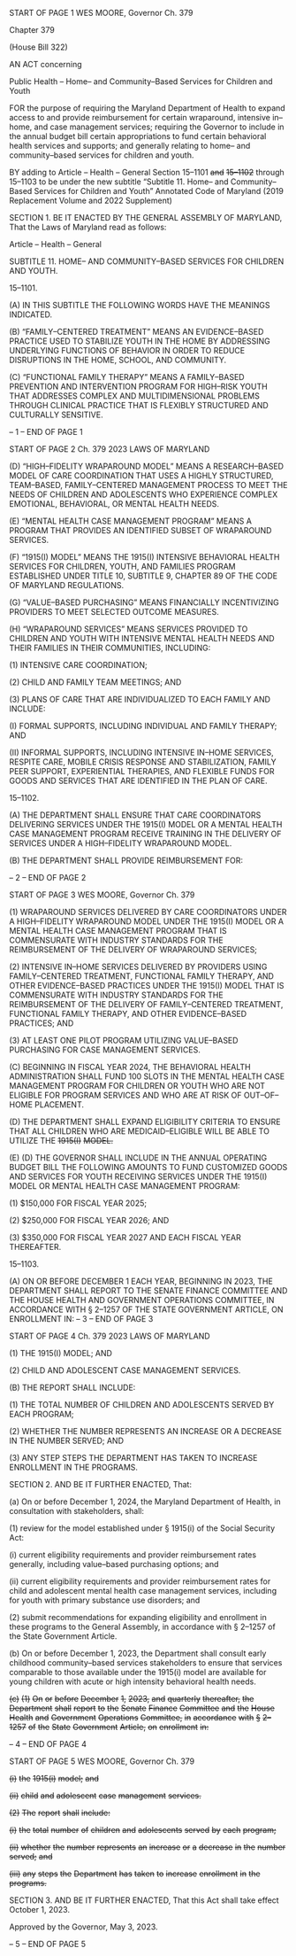 START OF PAGE 1
WES MOORE, Governor Ch. 379

Chapter 379

(House Bill 322)

AN ACT concerning

Public Health – Home– and Community–Based Services for Children and Youth

FOR the purpose of requiring the Maryland Department of Health to expand access to and
provide reimbursement for certain wraparound, intensive in–home, and case
management services; requiring the Governor to include in the annual budget bill
certain appropriations to fund certain behavioral health services and supports; and
generally relating to home– and community–based services for children and youth.

BY adding to
Article – Health – General
Section 15–1101 ~~and~~ ~~15–1102~~ through 15–1103 to be under the new subtitle
“Subtitle 11. Home– and Community–Based Services for Children and Youth”
Annotated Code of Maryland
(2019 Replacement Volume and 2022 Supplement)

SECTION 1. BE IT ENACTED BY THE GENERAL ASSEMBLY OF MARYLAND,
That the Laws of Maryland read as follows:

Article – Health – General

SUBTITLE 11. HOME– AND COMMUNITY–BASED SERVICES FOR CHILDREN AND
YOUTH.

15–1101.

(A) IN THIS SUBTITLE THE FOLLOWING WORDS HAVE THE MEANINGS
INDICATED.

(B) “FAMILY–CENTERED TREATMENT” MEANS AN EVIDENCE–BASED
PRACTICE USED TO STABILIZE YOUTH IN THE HOME BY ADDRESSING UNDERLYING
FUNCTIONS OF BEHAVIOR IN ORDER TO REDUCE DISRUPTIONS IN THE HOME,
SCHOOL, AND COMMUNITY.

(C) “FUNCTIONAL FAMILY THERAPY” MEANS A FAMILY–BASED
PREVENTION AND INTERVENTION PROGRAM FOR HIGH–RISK YOUTH THAT
ADDRESSES COMPLEX AND MULTIDIMENSIONAL PROBLEMS THROUGH CLINICAL
PRACTICE THAT IS FLEXIBLY STRUCTURED AND CULTURALLY SENSITIVE.

– 1 –
END OF PAGE 1

START OF PAGE 2
Ch. 379 2023 LAWS OF MARYLAND

(D) “HIGH–FIDELITY WRAPAROUND MODEL” MEANS A RESEARCH–BASED
MODEL OF CARE COORDINATION THAT USES A HIGHLY STRUCTURED, TEAM–BASED,
FAMILY–CENTERED MANAGEMENT PROCESS TO MEET THE NEEDS OF CHILDREN
AND ADOLESCENTS WHO EXPERIENCE COMPLEX EMOTIONAL, BEHAVIORAL, OR
MENTAL HEALTH NEEDS.

(E) “MENTAL HEALTH CASE MANAGEMENT PROGRAM” MEANS A PROGRAM
THAT PROVIDES AN IDENTIFIED SUBSET OF WRAPAROUND SERVICES.

(F) “1915(I) MODEL” MEANS THE 1915(I) INTENSIVE BEHAVIORAL HEALTH
SERVICES FOR CHILDREN, YOUTH, AND FAMILIES PROGRAM ESTABLISHED UNDER
TITLE 10, SUBTITLE 9, CHAPTER 89 OF THE CODE OF MARYLAND REGULATIONS.

(G) “VALUE–BASED PURCHASING” MEANS FINANCIALLY INCENTIVIZING
PROVIDERS TO MEET SELECTED OUTCOME MEASURES.

(H) “WRAPAROUND SERVICES” MEANS SERVICES PROVIDED TO CHILDREN
AND YOUTH WITH INTENSIVE MENTAL HEALTH NEEDS AND THEIR FAMILIES IN
THEIR COMMUNITIES, INCLUDING:

(1) INTENSIVE CARE COORDINATION;

(2) CHILD AND FAMILY TEAM MEETINGS; AND

(3) PLANS OF CARE THAT ARE INDIVIDUALIZED TO EACH FAMILY AND
INCLUDE:

(I) FORMAL SUPPORTS, INCLUDING INDIVIDUAL AND FAMILY
THERAPY; AND

(II) INFORMAL SUPPORTS, INCLUDING INTENSIVE IN–HOME
SERVICES, RESPITE CARE, MOBILE CRISIS RESPONSE AND STABILIZATION, FAMILY
PEER SUPPORT, EXPERIENTIAL THERAPIES, AND FLEXIBLE FUNDS FOR GOODS AND
SERVICES THAT ARE IDENTIFIED IN THE PLAN OF CARE.

15–1102.

(A) THE DEPARTMENT SHALL ENSURE THAT CARE COORDINATORS
DELIVERING SERVICES UNDER THE 1915(I) MODEL OR A MENTAL HEALTH CASE
MANAGEMENT PROGRAM RECEIVE TRAINING IN THE DELIVERY OF SERVICES UNDER
A HIGH–FIDELITY WRAPAROUND MODEL.

(B) THE DEPARTMENT SHALL PROVIDE REIMBURSEMENT FOR:

– 2 –
END OF PAGE 2

START OF PAGE 3
WES MOORE, Governor Ch. 379

(1) WRAPAROUND SERVICES DELIVERED BY CARE COORDINATORS
UNDER A HIGH–FIDELITY WRAPAROUND MODEL UNDER THE 1915(I) MODEL OR A
MENTAL HEALTH CASE MANAGEMENT PROGRAM THAT IS COMMENSURATE WITH
INDUSTRY STANDARDS FOR THE REIMBURSEMENT OF THE DELIVERY OF
WRAPAROUND SERVICES;

(2) INTENSIVE IN–HOME SERVICES DELIVERED BY PROVIDERS USING
FAMILY–CENTERED TREATMENT, FUNCTIONAL FAMILY THERAPY, AND OTHER
EVIDENCE–BASED PRACTICES UNDER THE 1915(I) MODEL THAT IS COMMENSURATE
WITH INDUSTRY STANDARDS FOR THE REIMBURSEMENT OF THE DELIVERY OF
FAMILY–CENTERED TREATMENT, FUNCTIONAL FAMILY THERAPY, AND OTHER
EVIDENCE–BASED PRACTICES; AND

(3) AT LEAST ONE PILOT PROGRAM UTILIZING VALUE–BASED
PURCHASING FOR CASE MANAGEMENT SERVICES.

(C) BEGINNING IN FISCAL YEAR 2024, THE BEHAVIORAL HEALTH
ADMINISTRATION SHALL FUND 100 SLOTS IN THE MENTAL HEALTH CASE
MANAGEMENT PROGRAM FOR CHILDREN OR YOUTH WHO ARE NOT ELIGIBLE FOR
PROGRAM SERVICES AND WHO ARE AT RISK OF OUT–OF–HOME PLACEMENT.

(D) THE DEPARTMENT SHALL EXPAND ELIGIBILITY CRITERIA TO ENSURE
THAT ALL CHILDREN WHO ARE MEDICAID–ELIGIBLE WILL BE ABLE TO UTILIZE THE
~~1915(I)~~ ~~MODEL.~~

(E) (D) THE GOVERNOR SHALL INCLUDE IN THE ANNUAL OPERATING
BUDGET BILL THE FOLLOWING AMOUNTS TO FUND CUSTOMIZED GOODS AND
SERVICES FOR YOUTH RECEIVING SERVICES UNDER THE 1915(I) MODEL OR MENTAL
HEALTH CASE MANAGEMENT PROGRAM:

(1) $150,000 FOR FISCAL YEAR 2025;

(2) $250,000 FOR FISCAL YEAR 2026; AND

(3) $350,000 FOR FISCAL YEAR 2027 AND EACH FISCAL YEAR
THEREAFTER.

15–1103.

(A) ON OR BEFORE DECEMBER 1 EACH YEAR, BEGINNING IN 2023, THE
DEPARTMENT SHALL REPORT TO THE SENATE FINANCE COMMITTEE AND THE
HOUSE HEALTH AND GOVERNMENT OPERATIONS COMMITTEE, IN ACCORDANCE
WITH § 2–1257 OF THE STATE GOVERNMENT ARTICLE, ON ENROLLMENT IN:
– 3 –
END OF PAGE 3

START OF PAGE 4
Ch. 379 2023 LAWS OF MARYLAND

(1) THE 1915(I) MODEL; AND

(2) CHILD AND ADOLESCENT CASE MANAGEMENT SERVICES.

(B) THE REPORT SHALL INCLUDE:

(1) THE TOTAL NUMBER OF CHILDREN AND ADOLESCENTS SERVED
BY EACH PROGRAM;

(2) WHETHER THE NUMBER REPRESENTS AN INCREASE OR A
DECREASE IN THE NUMBER SERVED; AND

(3) ANY STEP STEPS THE DEPARTMENT HAS TAKEN TO INCREASE
ENROLLMENT IN THE PROGRAMS.

SECTION 2. AND BE IT FURTHER ENACTED, That:

(a) On or before December 1, 2024, the Maryland Department of Health, in
consultation with stakeholders, shall:

(1) review for the model established under § 1915(i) of the Social Security
Act:

(i) current eligibility requirements and provider reimbursement
rates generally, including value–based purchasing options; and

(ii) current eligibility requirements and provider reimbursement
rates for child and adolescent mental health case management services, including for youth
with primary substance use disorders; and

(2) submit recommendations for expanding eligibility and enrollment in
these programs to the General Assembly, in accordance with § 2–1257 of the State
Government Article.

(b) On or before December 1, 2023, the Department shall consult early childhood
community–based services stakeholders to ensure that services comparable to those
available under the 1915(i) model are available for young children with acute or high
intensity behavioral health needs.

~~(c)~~ ~~(1)~~ ~~On~~ ~~or~~ ~~before~~ ~~December~~ ~~1,~~ ~~2023,~~ ~~and~~ ~~quarterly~~ ~~thereafter,~~ ~~the~~
~~Department~~ ~~shall~~ ~~report~~ ~~to~~ ~~the~~ ~~Senate~~ ~~Finance~~ ~~Committee~~ ~~and~~ ~~the~~ ~~House~~ ~~Health~~ ~~and~~
~~Government~~ ~~Operations~~ ~~Committee,~~ ~~in~~ ~~accordance~~ ~~with~~ ~~§~~ ~~2–1257~~ ~~of~~ ~~the~~ ~~State~~ ~~Government~~
~~Article,~~ ~~on~~ ~~enrollment~~ ~~in:~~

– 4 –
END OF PAGE 4

START OF PAGE 5
WES MOORE, Governor Ch. 379

~~(i)~~ ~~the~~ ~~1915(i)~~ ~~model;~~ ~~and~~

~~(ii)~~ ~~child~~ ~~and~~ ~~adolescent~~ ~~case~~ ~~management~~ ~~services.~~

~~(2)~~ ~~The~~ ~~report~~ ~~shall~~ ~~include:~~

~~(i)~~ ~~the~~ ~~total~~ ~~number~~ ~~of~~ ~~children~~ ~~and~~ ~~adolescents~~ ~~served~~ ~~by~~ ~~each~~
~~program;~~

~~(ii)~~ ~~whether~~ ~~the~~ ~~number~~ ~~represents~~ ~~an~~ ~~increase~~ ~~or~~ ~~a~~ ~~decrease~~ ~~in~~ ~~the~~
~~number~~ ~~served;~~ ~~and~~

~~(iii)~~ ~~any~~ ~~steps~~ ~~the~~ ~~Department~~ ~~has~~ ~~taken~~ ~~to~~ ~~increase~~ ~~enrollment~~ ~~in~~
~~the~~ ~~programs.~~

SECTION 3. AND BE IT FURTHER ENACTED, That this Act shall take effect
October 1, 2023.

Approved by the Governor, May 3, 2023.

– 5 –
END OF PAGE 5